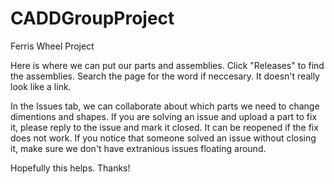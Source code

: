 # CADDGroupProject
Ferris Wheel Project

Here is where we can put our parts and assemblies. Click "Releases" to find the assemblies.
Search the page for the word if neccesary. It doesn't really look like a link.

In the Issues tab, we can collaborate about which parts we need to change dimentions and shapes. If you are solving an issue and upload a part to fix it, please reply to the issue and mark it closed. It can be reopened if the fix does not work. If you notice that someone solved an issue without closing it, make sure we don't have extranious issues floating around. 

Hopefully this helps. Thanks!
